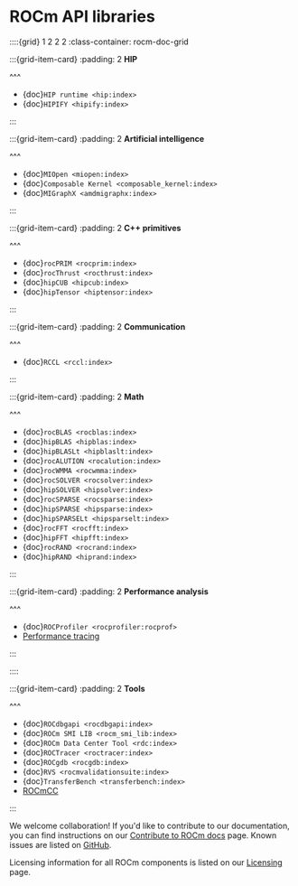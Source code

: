 # ROCm API libraries



::::{grid} 1 2 2 2
:class-container: rocm-doc-grid

:::{grid-item-card}
:padding: 2
**HIP**

^^^

* {doc}`HIP runtime <hip:index>`
* {doc}`HIPIFY <hipify:index>`

:::

:::{grid-item-card}
:padding: 2
**Artificial intelligence**

^^^

* {doc}`MIOpen <miopen:index>`
* {doc}`Composable Kernel <composable_kernel:index>`
* {doc}`MIGraphX <amdmigraphx:index>`

:::

:::{grid-item-card}
:padding: 2
**C++ primitives**

^^^

* {doc}`rocPRIM <rocprim:index>`
* {doc}`rocThrust <rocthrust:index>`
* {doc}`hipCUB <hipcub:index>`
* {doc}`hipTensor <hiptensor:index>`

:::

:::{grid-item-card}
:padding: 2
**Communication**

^^^

* {doc}`RCCL <rccl:index>`

:::

:::{grid-item-card}
:padding: 2
**Math**

^^^

* {doc}`rocBLAS <rocblas:index>`
* {doc}`hipBLAS <hipblas:index>`
* {doc}`hipBLASLt <hipblaslt:index>`
* {doc}`rocALUTION <rocalution:index>`
* {doc}`rocWMMA <rocwmma:index>`
* {doc}`rocSOLVER <rocsolver:index>`
* {doc}`hipSOLVER <hipsolver:index>`
* {doc}`rocSPARSE <rocsparse:index>`
* {doc}`hipSPARSE <hipsparse:index>`
* {doc}`hipSPARSELt <hipsparselt:index>`
* {doc}`rocFFT <rocfft:index>`
* {doc}`hipFFT <hipfft:index>`
* {doc}`rocRAND <rocrand:index>`
* {doc}`hipRAND <hiprand:index>`

:::

:::{grid-item-card}
:padding: 2
**Performance analysis**

^^^

* {doc}`ROCProfiler <rocprofiler:rocprof>`
* [Performance tracing](https://github.com/ROCm-Developer-Tools/roctracer)

:::

::::

:::{grid-item-card}
:padding: 2
**Tools**

^^^

* {doc}`ROCdbgapi <rocdbgapi:index>`
* {doc}`ROCm SMI LIB <rocm_smi_lib:index>`
* {doc}`ROCm Data Center Tool <rdc:index>`
* {doc}`ROCTracer <roctracer:index>`
* {doc}`ROCgdb <rocgdb:index>`
* {doc}`RVS <rocmvalidationsuite:index>`
* {doc}`TransferBench <transferbench:index>`
* [ROCmCC](./rocmcc.md)

:::

We welcome collaboration! If you'd like to contribute to our documentation, you can find instructions
on our [Contribute to ROCm docs](./contribute/index.md) page. Known issues are listed on
[GitHub](https://github.com/RadeonOpenCompute/ROCm/labels/Verified%20Issue).

Licensing information for all ROCm components is listed on our [Licensing](./about/license.md) page.
